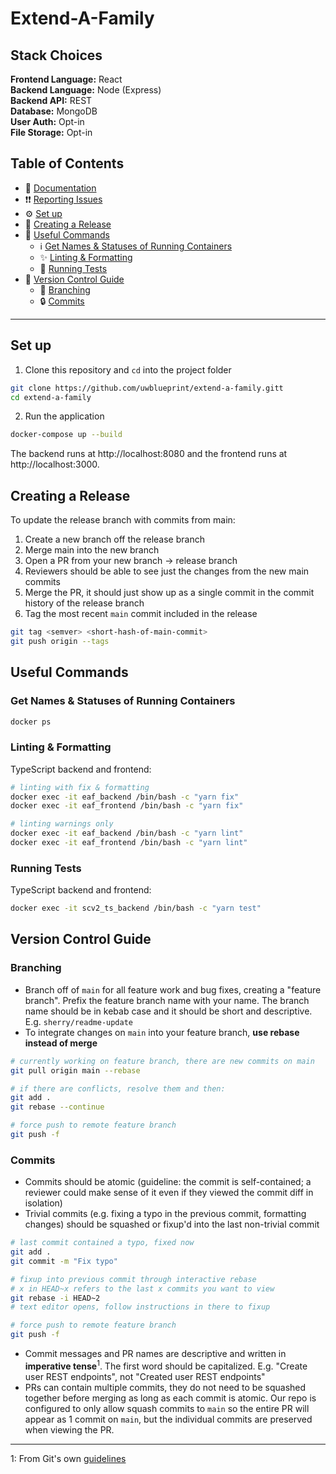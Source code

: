 # Extend-A-Family

## Stack Choices
**Frontend Language:** React<br>
**Backend Language:** Node (Express)<br>
**Backend API:** REST<br>
**Database:** MongoDB<br>
**User Auth:** Opt-in<br>
**File Storage:** Opt-in<br>

## Table of Contents
* 📝 [Documentation](#documentation)
* ❗❗ [Reporting Issues](#reporting-issues)
* ⚙️ [Set up](#set-up)
* 🚀 [Creating a Release](#creating-a-release)
* 🧰 [Useful Commands](#useful-commands)
  * ℹ️ [Get Names & Statuses of Running Containers](#get-names--statuses-of-running-containers)
  * ✨ [Linting & Formatting](#linting--formatting)
  * 🧪 [Running Tests](#running-tests)
* 🌳 [Version Control Guide](#version-control-guide)
  * 🌿 [Branching](#branching)
  * 🔒 [Commits](#commits)

---

## Set up

1. Clone this repository and `cd` into the project folder
```bash
git clone https://github.com/uwblueprint/extend-a-family.gitt
cd extend-a-family
```
2. Run the application
```bash
docker-compose up --build
```

The backend runs at http://localhost:8080 and the frontend runs at http://localhost:3000.


## Creating a Release
To update the release branch with commits from main:
1. Create a new branch off the release branch
2. Merge main into the new branch
3. Open a PR from your new branch -> release branch
4. Reviewers should be able to see just the changes from the new main commits
5. Merge the PR, it should just show up as a single commit in the commit history of the release branch
6. Tag the most recent `main` commit included in the release
```bash
git tag <semver> <short-hash-of-main-commit>
git push origin --tags
```


## Useful Commands

### Get Names & Statuses of Running Containers
```bash
docker ps
```

### Linting & Formatting
TypeScript backend and frontend:
```bash
# linting with fix & formatting
docker exec -it eaf_backend /bin/bash -c "yarn fix"
docker exec -it eaf_frontend /bin/bash -c "yarn fix"

# linting warnings only
docker exec -it eaf_backend /bin/bash -c "yarn lint"
docker exec -it eaf_frontend /bin/bash -c "yarn lint"
```

### Running Tests
TypeScript backend and frontend:
```bash
docker exec -it scv2_ts_backend /bin/bash -c "yarn test"
```


## Version Control Guide

### Branching
* Branch off of `main` for all feature work and bug fixes, creating a "feature branch". Prefix the feature branch name with your name. The branch name should be in kebab case and it should be short and descriptive. E.g. `sherry/readme-update`
* To integrate changes on `main` into your feature branch, **use rebase instead of merge**

```bash
# currently working on feature branch, there are new commits on main
git pull origin main --rebase

# if there are conflicts, resolve them and then:
git add .
git rebase --continue

# force push to remote feature branch
git push -f
```

### Commits
* Commits should be atomic (guideline: the commit is self-contained; a reviewer could make sense of it even if they viewed the commit diff in isolation)
* Trivial commits (e.g. fixing a typo in the previous commit, formatting changes) should be squashed or fixup'd into the last non-trivial commit

```bash
# last commit contained a typo, fixed now
git add .
git commit -m "Fix typo"

# fixup into previous commit through interactive rebase
# x in HEAD~x refers to the last x commits you want to view
git rebase -i HEAD~2
# text editor opens, follow instructions in there to fixup

# force push to remote feature branch
git push -f
```

* Commit messages and PR names are descriptive and written in **imperative tense**<sup>1</sup>. The first word should be capitalized. E.g. "Create user REST endpoints", not "Created user REST endpoints"
* PRs can contain multiple commits, they do not need to be squashed together before merging as long as each commit is atomic. Our repo is configured to only allow squash commits to `main` so the entire PR will appear as 1 commit on `main`, but the individual commits are preserved when viewing the PR.

---

1: From Git's own [guidelines](https://github.com/git/git/blob/311531c9de557d25ac087c1637818bd2aad6eb3a/Documentation/SubmittingPatches#L139-L145)
